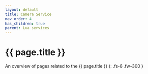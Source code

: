 ```yaml
---
layout: default
title: Camera Service
nav_order: 4
has_children: true
parent: Lua services
---
```


# {{ page.title }}


An overview of pages related to the {{ page.title }}
{: .fs-6 .fw-300 }
